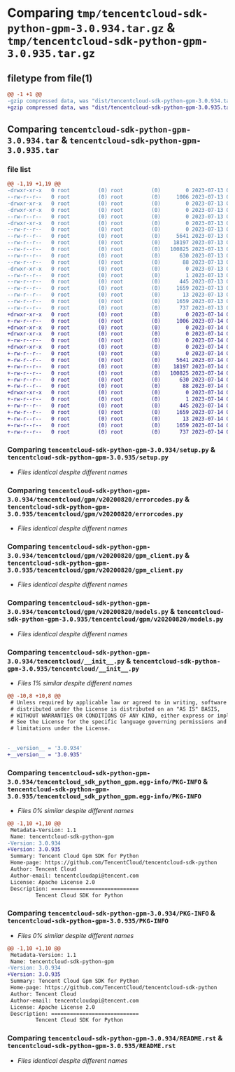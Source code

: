 # Comparing `tmp/tencentcloud-sdk-python-gpm-3.0.934.tar.gz` & `tmp/tencentcloud-sdk-python-gpm-3.0.935.tar.gz`

## filetype from file(1)

```diff
@@ -1 +1 @@
-gzip compressed data, was "dist/tencentcloud-sdk-python-gpm-3.0.934.tar", last modified: Thu Jul 13 00:22:59 2023, max compression
+gzip compressed data, was "dist/tencentcloud-sdk-python-gpm-3.0.935.tar", last modified: Fri Jul 14 00:31:16 2023, max compression
```

## Comparing `tencentcloud-sdk-python-gpm-3.0.934.tar` & `tencentcloud-sdk-python-gpm-3.0.935.tar`

### file list

```diff
@@ -1,19 +1,19 @@
-drwxr-xr-x   0 root         (0) root         (0)        0 2023-07-13 00:22:59.000000 tencentcloud-sdk-python-gpm-3.0.934/
--rw-r--r--   0 root         (0) root         (0)     1006 2023-07-13 00:22:59.000000 tencentcloud-sdk-python-gpm-3.0.934/setup.py
-drwxr-xr-x   0 root         (0) root         (0)        0 2023-07-13 00:22:59.000000 tencentcloud-sdk-python-gpm-3.0.934/tencentcloud/
-drwxr-xr-x   0 root         (0) root         (0)        0 2023-07-13 00:22:59.000000 tencentcloud-sdk-python-gpm-3.0.934/tencentcloud/gpm/
--rw-r--r--   0 root         (0) root         (0)        0 2023-07-13 00:22:59.000000 tencentcloud-sdk-python-gpm-3.0.934/tencentcloud/gpm/__init__.py
-drwxr-xr-x   0 root         (0) root         (0)        0 2023-07-13 00:22:59.000000 tencentcloud-sdk-python-gpm-3.0.934/tencentcloud/gpm/v20200820/
--rw-r--r--   0 root         (0) root         (0)        0 2023-07-13 00:22:59.000000 tencentcloud-sdk-python-gpm-3.0.934/tencentcloud/gpm/v20200820/__init__.py
--rw-r--r--   0 root         (0) root         (0)     5641 2023-07-13 00:22:59.000000 tencentcloud-sdk-python-gpm-3.0.934/tencentcloud/gpm/v20200820/errorcodes.py
--rw-r--r--   0 root         (0) root         (0)    18197 2023-07-13 00:22:59.000000 tencentcloud-sdk-python-gpm-3.0.934/tencentcloud/gpm/v20200820/gpm_client.py
--rw-r--r--   0 root         (0) root         (0)   100825 2023-07-13 00:22:59.000000 tencentcloud-sdk-python-gpm-3.0.934/tencentcloud/gpm/v20200820/models.py
--rw-r--r--   0 root         (0) root         (0)      630 2023-07-13 00:22:59.000000 tencentcloud-sdk-python-gpm-3.0.934/tencentcloud/__init__.py
--rw-r--r--   0 root         (0) root         (0)       88 2023-07-13 00:22:59.000000 tencentcloud-sdk-python-gpm-3.0.934/setup.cfg
-drwxr-xr-x   0 root         (0) root         (0)        0 2023-07-13 00:22:59.000000 tencentcloud-sdk-python-gpm-3.0.934/tencentcloud_sdk_python_gpm.egg-info/
--rw-r--r--   0 root         (0) root         (0)        1 2023-07-13 00:22:59.000000 tencentcloud-sdk-python-gpm-3.0.934/tencentcloud_sdk_python_gpm.egg-info/dependency_links.txt
--rw-r--r--   0 root         (0) root         (0)      445 2023-07-13 00:22:59.000000 tencentcloud-sdk-python-gpm-3.0.934/tencentcloud_sdk_python_gpm.egg-info/SOURCES.txt
--rw-r--r--   0 root         (0) root         (0)     1659 2023-07-13 00:22:59.000000 tencentcloud-sdk-python-gpm-3.0.934/tencentcloud_sdk_python_gpm.egg-info/PKG-INFO
--rw-r--r--   0 root         (0) root         (0)       13 2023-07-13 00:22:59.000000 tencentcloud-sdk-python-gpm-3.0.934/tencentcloud_sdk_python_gpm.egg-info/top_level.txt
--rw-r--r--   0 root         (0) root         (0)     1659 2023-07-13 00:22:59.000000 tencentcloud-sdk-python-gpm-3.0.934/PKG-INFO
--rw-r--r--   0 root         (0) root         (0)      737 2023-07-13 00:22:59.000000 tencentcloud-sdk-python-gpm-3.0.934/README.rst
+drwxr-xr-x   0 root         (0) root         (0)        0 2023-07-14 00:31:16.000000 tencentcloud-sdk-python-gpm-3.0.935/
+-rw-r--r--   0 root         (0) root         (0)     1006 2023-07-14 00:31:15.000000 tencentcloud-sdk-python-gpm-3.0.935/setup.py
+drwxr-xr-x   0 root         (0) root         (0)        0 2023-07-14 00:31:16.000000 tencentcloud-sdk-python-gpm-3.0.935/tencentcloud/
+drwxr-xr-x   0 root         (0) root         (0)        0 2023-07-14 00:31:16.000000 tencentcloud-sdk-python-gpm-3.0.935/tencentcloud/gpm/
+-rw-r--r--   0 root         (0) root         (0)        0 2023-07-14 00:31:15.000000 tencentcloud-sdk-python-gpm-3.0.935/tencentcloud/gpm/__init__.py
+drwxr-xr-x   0 root         (0) root         (0)        0 2023-07-14 00:31:16.000000 tencentcloud-sdk-python-gpm-3.0.935/tencentcloud/gpm/v20200820/
+-rw-r--r--   0 root         (0) root         (0)        0 2023-07-14 00:31:15.000000 tencentcloud-sdk-python-gpm-3.0.935/tencentcloud/gpm/v20200820/__init__.py
+-rw-r--r--   0 root         (0) root         (0)     5641 2023-07-14 00:31:15.000000 tencentcloud-sdk-python-gpm-3.0.935/tencentcloud/gpm/v20200820/errorcodes.py
+-rw-r--r--   0 root         (0) root         (0)    18197 2023-07-14 00:31:15.000000 tencentcloud-sdk-python-gpm-3.0.935/tencentcloud/gpm/v20200820/gpm_client.py
+-rw-r--r--   0 root         (0) root         (0)   100825 2023-07-14 00:31:15.000000 tencentcloud-sdk-python-gpm-3.0.935/tencentcloud/gpm/v20200820/models.py
+-rw-r--r--   0 root         (0) root         (0)      630 2023-07-14 00:31:15.000000 tencentcloud-sdk-python-gpm-3.0.935/tencentcloud/__init__.py
+-rw-r--r--   0 root         (0) root         (0)       88 2023-07-14 00:31:16.000000 tencentcloud-sdk-python-gpm-3.0.935/setup.cfg
+drwxr-xr-x   0 root         (0) root         (0)        0 2023-07-14 00:31:16.000000 tencentcloud-sdk-python-gpm-3.0.935/tencentcloud_sdk_python_gpm.egg-info/
+-rw-r--r--   0 root         (0) root         (0)        1 2023-07-14 00:31:16.000000 tencentcloud-sdk-python-gpm-3.0.935/tencentcloud_sdk_python_gpm.egg-info/dependency_links.txt
+-rw-r--r--   0 root         (0) root         (0)      445 2023-07-14 00:31:16.000000 tencentcloud-sdk-python-gpm-3.0.935/tencentcloud_sdk_python_gpm.egg-info/SOURCES.txt
+-rw-r--r--   0 root         (0) root         (0)     1659 2023-07-14 00:31:16.000000 tencentcloud-sdk-python-gpm-3.0.935/tencentcloud_sdk_python_gpm.egg-info/PKG-INFO
+-rw-r--r--   0 root         (0) root         (0)       13 2023-07-14 00:31:16.000000 tencentcloud-sdk-python-gpm-3.0.935/tencentcloud_sdk_python_gpm.egg-info/top_level.txt
+-rw-r--r--   0 root         (0) root         (0)     1659 2023-07-14 00:31:16.000000 tencentcloud-sdk-python-gpm-3.0.935/PKG-INFO
+-rw-r--r--   0 root         (0) root         (0)      737 2023-07-14 00:31:15.000000 tencentcloud-sdk-python-gpm-3.0.935/README.rst
```

### Comparing `tencentcloud-sdk-python-gpm-3.0.934/setup.py` & `tencentcloud-sdk-python-gpm-3.0.935/setup.py`

 * *Files identical despite different names*

### Comparing `tencentcloud-sdk-python-gpm-3.0.934/tencentcloud/gpm/v20200820/errorcodes.py` & `tencentcloud-sdk-python-gpm-3.0.935/tencentcloud/gpm/v20200820/errorcodes.py`

 * *Files identical despite different names*

### Comparing `tencentcloud-sdk-python-gpm-3.0.934/tencentcloud/gpm/v20200820/gpm_client.py` & `tencentcloud-sdk-python-gpm-3.0.935/tencentcloud/gpm/v20200820/gpm_client.py`

 * *Files identical despite different names*

### Comparing `tencentcloud-sdk-python-gpm-3.0.934/tencentcloud/gpm/v20200820/models.py` & `tencentcloud-sdk-python-gpm-3.0.935/tencentcloud/gpm/v20200820/models.py`

 * *Files identical despite different names*

### Comparing `tencentcloud-sdk-python-gpm-3.0.934/tencentcloud/__init__.py` & `tencentcloud-sdk-python-gpm-3.0.935/tencentcloud/__init__.py`

 * *Files 1% similar despite different names*

```diff
@@ -10,8 +10,8 @@
 # Unless required by applicable law or agreed to in writing, software
 # distributed under the License is distributed on an "AS IS" BASIS,
 # WITHOUT WARRANTIES OR CONDITIONS OF ANY KIND, either express or implied.
 # See the License for the specific language governing permissions and
 # limitations under the License.
 
 
-__version__ = '3.0.934'
+__version__ = '3.0.935'
```

### Comparing `tencentcloud-sdk-python-gpm-3.0.934/tencentcloud_sdk_python_gpm.egg-info/PKG-INFO` & `tencentcloud-sdk-python-gpm-3.0.935/tencentcloud_sdk_python_gpm.egg-info/PKG-INFO`

 * *Files 0% similar despite different names*

```diff
@@ -1,10 +1,10 @@
 Metadata-Version: 1.1
 Name: tencentcloud-sdk-python-gpm
-Version: 3.0.934
+Version: 3.0.935
 Summary: Tencent Cloud Gpm SDK for Python
 Home-page: https://github.com/TencentCloud/tencentcloud-sdk-python
 Author: Tencent Cloud
 Author-email: tencentcloudapi@tencent.com
 License: Apache License 2.0
 Description: ============================
         Tencent Cloud SDK for Python
```

### Comparing `tencentcloud-sdk-python-gpm-3.0.934/PKG-INFO` & `tencentcloud-sdk-python-gpm-3.0.935/PKG-INFO`

 * *Files 0% similar despite different names*

```diff
@@ -1,10 +1,10 @@
 Metadata-Version: 1.1
 Name: tencentcloud-sdk-python-gpm
-Version: 3.0.934
+Version: 3.0.935
 Summary: Tencent Cloud Gpm SDK for Python
 Home-page: https://github.com/TencentCloud/tencentcloud-sdk-python
 Author: Tencent Cloud
 Author-email: tencentcloudapi@tencent.com
 License: Apache License 2.0
 Description: ============================
         Tencent Cloud SDK for Python
```

### Comparing `tencentcloud-sdk-python-gpm-3.0.934/README.rst` & `tencentcloud-sdk-python-gpm-3.0.935/README.rst`

 * *Files identical despite different names*

